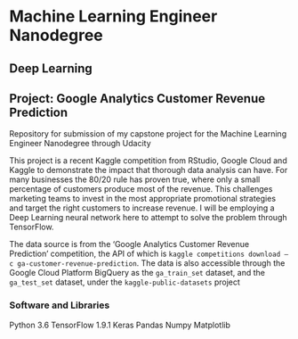 # Machine Learning Engineer Nanodegree
## Deep Learning
## Project: Google Analytics Customer Revenue Prediction
Repository for submission of my capstone project for the Machine Learning Engineer Nanodegree through Udacity

This project is a recent Kaggle competition from RStudio, Google Cloud and Kaggle to demonstrate the impact that thorough data analysis can have.
For many businesses the 80/20 rule has proven true, where only a small percentage of customers produce most of the revenue.
This challenges marketing teams to invest in the most appropriate promotional strategies and target the right customers to increase revenue.
I will be employing a Deep Learning neural network here to attempt to solve the problem through TensorFlow.

The data source is from the ‘Google Analytics Customer Revenue Prediction’ competition, the API of which is `kaggle competitions download –c ga-customer-revenue-prediction`. The data is also accessible through the Google Cloud Platform BigQuery as the `ga_train_set` dataset, and the `ga_test_set` dataset, under the `kaggle-public-datasets` project

### Software and Libraries
Python 3.6
TensorFlow 1.9.1
Keras
Pandas
Numpy
Matplotlib
